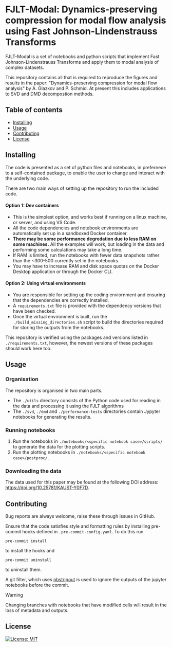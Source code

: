 # FJLT-Modal: Dynamics-preserving compression for modal flow analysis using Fast Johnson-Lindenstrauss Transforms
FJLT-Modal is a set of notebooks and python scripts that implement Fast Johnson-Lindenstrauss Transforms and apply them to modal analysis of complex datasets.

This repository contains all that is required to reproduce the figures and results in the paper: "Dynamics-preserving compression for modal flow analysis" by A. Glazkov and P. Schmid.
At present this includes applications to SVD and DMD decompostion methods.

## Table of contents
- [Installing](#installing)
- [Usage](#usage)
- [Contributing](#contributing)
- [License](#license)

## Installing
The code is presented as a set of python files and notebooks, in prefernece to a self-contained package, to enable the user to change and interact with the underlying code.

There are two main ways of setting up the repository to run the included code.
#### Option 1: Dev containers
- This is the simplest option, and works best if running on a linux machine, or server, and using VS Code.
- All the code dependencies and notebook environments are automatically set up in a sandboxed Docker container.
- **There may be some performance degredation due to less RAM on some machines.** All the examples will work, but loading in the data and performing some calculations may take a long time.
- If RAM is limited, run the notebooks with fewer data snapshots rather than the ~300-500 currently set in the notebooks.
- You may have to increase RAM and disk space quotas on the Docker Desktop application or through the Docker CLI.
#### Option 2: Using virtual environments
- You are responsible for setting up the coding enviornment and ensuring that the dependencies are correctly installed.
- A `requirements.txt` file is provided with the dependency versions that have been checked.
- Once the virtual environment is built, run the `./build_missing_directories.sh` script to build the directories required for storing the outputs from the notebooks.

This repository is verified using the packages and versions listed in `./requirements.txt`, however, the newest versions of these packages should work here too.

## Usage
### Organisation
The repository is organised in two main parts.
 - The `./utils` directory consists of the Python code used for reading in the data and processing it using the FJLT algorithms
 - The `./svd`, `./dmd` and `./performance-tests` directories contain Jypyter notebooks for generating the results.

### Running notebooks
1. Run the notebooks in `./notebooks/<specific notebook case>/scripts/` to generate the data for the plotting scripts.
2. Run the plotting notebooks in `./notebooks/<specific notebook case>/postproc/`.

### Downloading the data
The data used for this paper may be found at the following DOI address: https://doi.org/10.25781/KAUST-Y0F7D.

## Contributing
Bug reports are always welcome, raise these through issues in GitHub.

Ensure that the code satisfies style and formatting rules by installing pre-commit hooks defined in `.pre-commit-config.yaml`. To do this run
```
pre-commit install
```
to install the hooks and
```
pre-commit uninstall
```
to uninstall them.


A git filter, which uses [nbstripout](https://github.com/kynan/nbstripout) is used to ignore the outputs of the jupyter notebooks before the commit.
> [!WARNING]
>
> Changing branches with notebooks that have modified cells will result in the loss of metadata and outputs.

## License
[![License: MIT](https://img.shields.io/badge/License-MIT-yellow.svg)](https://opensource.org/licenses/MIT)
